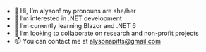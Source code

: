 - 👋 Hi, I’m alyson! my pronouns are she/her
- 👀 I’m interested in .NET development
- 🌱 I’m currently learning Blazor and .NET 6
- 💞️ I’m looking to collaborate on research and non-profit projects
- 📫 You can contact me at alysonapitts@gmail.com

<!---
WiredOpposites/WiredOpposites is a ✨ special ✨ repository because its `README.md` (this file) appears on your GitHub profile.
You can click the Preview link to take a look at your changes.
--->
